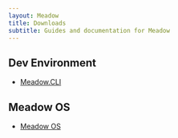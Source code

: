 ```yaml
---
layout: Meadow
title: Downloads
subtitle: Guides and documentation for Meadow
---
```


## Dev Environment

 * [Meadow.CLI](http://wldrn.es/latestmeadowcli)

## Meadow OS

 * [Meadow OS](http://wldrn.es/latestmeadowos)
